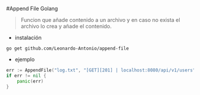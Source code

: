 #Append File Golang

> Funcion que añade contenido a un archivo y en caso no exista el archivo lo crea y añade el contenido.

- instalación

```shell
go get github.com/Leonardo-Antonio/append-file
```

- ejemplo
```go
err := AppendFile("log.txt", "[GET][201] | localhost:8080/api/v1/users")
if err != nil {
	panic(err)
}
```